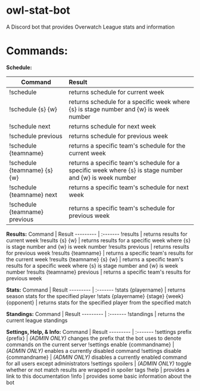 # owl-stat-bot  
A Discord bot that provides Overwatch League stats and information  
  
# Commands:
__Schedule:__

Command | Result 
--------- | :-------
!schedule | returns schedule for current week
!schedule {s} {w} | returns schedule for a specific week where {s} is stage number and {w} is week number 
!schedule next | returns schedule for next week
!schedule previous | returns schedule for previous week
!schedule {teamname} | returns a specific team's schedule for the current week
!schedule {teamname} {s} {w} | returns a specific team's schedule for a specific week where {s} is stage number and {w} is week number
!schedule {teamname} next | returns a specific team's schedule for next week
!schedule {teamname} previous | returns a specific team's schedule for previous week
  
__Results:__
Command | Result
--------- | :-------
!results | returns results for current week
!results {s} {w} | returns results for a specific week where {s} is stage number and {w} is week number
!results previous | returns results for previous week
!results {teamname} | returns a specific team's results for the current week
!results {teamname} {s} {w} | returns a specific team's results for a specific week where {s} is stage number and {w} is week number
!results {teamname} previous | returns a specific team's results for previous week
  
__Stats:__
Command | Result
--------- | :-------
!stats {playername} | returns season stats for the specified player
!stats {playername} {stage} {week} {opponent} | returns stats for the specified player from the specified match
  
__Standings:__
Command | Result
--------- | :-------
!standings | returns the current league standings
  
__Settings, Help,  & Info:__
Command | Result
--------- | :-------
!settings prefix {prefix} | _(ADMIN ONLY)_ changes the prefix that the bot uses to denote commands on the current server
!settings enable {commandname} | _(ADMIN ONLY)_ enables a currently disabled command
!settings disable {commandname} | _(ADMIN ONLY)_ disables a currently enabled command for all users except administrators
!settings spoilers | _(ADMIN ONLY)_ toggle whether or not match results are wrapped in spoiler tags
!help | provides a link to this documentation
!info | provides some basic information about the bot
